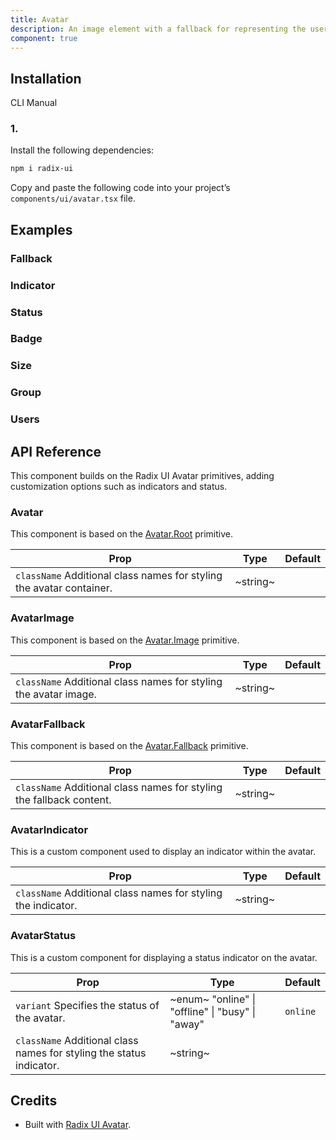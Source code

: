 ```yaml
---
title: Avatar
description: An image element with a fallback for representing the user.
component: true
---
```


## Installation

CLI
Manual

### 1.

Install the following dependencies:

```bash
npm i radix-ui
```

Copy and paste the following code into your project’s `components/ui/avatar.tsx` file.

## Examples

### Fallback

### Indicator

### Status

### Badge

### Size

### Group

### Users

## API Reference

This component builds on the Radix UI Avatar primitives, adding customization options such as indicators and status.

### Avatar

This component is based on the [Avatar.Root](https://www.radix-ui.com/primitives/docs/components/avatar#root) primitive.

| **Prop**                                                             | **Type** | **Default** |
| -------------------------------------------------------------------- | -------- | ----------- |
| `className` Additional class names for styling the avatar container. | ~string~ |             |

### AvatarImage

This component is based on the [Avatar.Image](https://www.radix-ui.com/primitives/docs/components/avatar#image) primitive.

| **Prop**                                                         | **Type** | **Default** |
| ---------------------------------------------------------------- | -------- | ----------- |
| `className` Additional class names for styling the avatar image. | ~string~ |             |

### AvatarFallback

This component is based on the [Avatar.Fallback](https://www.radix-ui.com/primitives/docs/components/avatar#fallback) primitive.

| **Prop**                                                             | **Type** | **Default** |
| -------------------------------------------------------------------- | -------- | ----------- |
| `className` Additional class names for styling the fallback content. | ~string~ |             |

### AvatarIndicator

This is a custom component used to display an indicator within the avatar.

| **Prop**                                                      | **Type** | **Default** |
| ------------------------------------------------------------- | -------- | ----------- |
| `className` Additional class names for styling the indicator. | ~string~ |             |

### AvatarStatus

This is a custom component for displaying a status indicator on the avatar.

| **Prop**                                                             | **Type**                                         | **Default** |
| -------------------------------------------------------------------- | ------------------------------------------------ | ----------- |
| `variant` Specifies the status of the avatar.                        | ~enum~ "online" \| "offline" \| "busy" \| "away" | `online`    |
| `className` Additional class names for styling the status indicator. | ~string~                                         |             |

## Credits

- Built with [Radix UI Avatar](https://www.radix-ui.com/primitives/docs/components/avatar).
